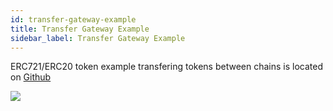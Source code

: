 ```yaml
---
id: transfer-gateway-example
title: Transfer Gateway Example
sidebar_label: Transfer Gateway Example
---
```


ERC721/ERC20 token example transfering tokens between chains is located on [Github](https://github.com/loomnetwork/transfer-gateway-example)

![](/developers/img/tf-card-game.gif)
